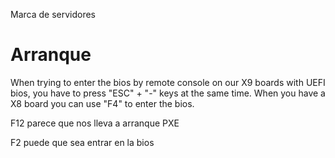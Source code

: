 Marca de servidores

# Arranque
When trying to enter the bios by remote console on our X9 boards with UEFI bios, you have to press "ESC" + "-" keys at the same time. When you have a X8 board you can use "F4" to enter the bios.

F12 parece que nos lleva a arranque PXE

F2 puede que sea entrar en la bios
